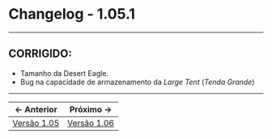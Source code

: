 # Changelog - 1.05.1

---
## **CORRIGIDO**:
- Tamanho da Desert Eagle.
- Bug na capacidade de armazenamento da *Large Tent* (*Tenda Grande*)
---

← Anterior             |  Próximo →
:-------------------------:|:-------------------------:
[Versão 1.05](https://stoneagemta.com/releases/dayz/1.05) |[Versão 1.06](https://stoneagemta.com/releases/dayz/1.06)
